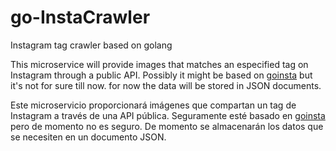 # go-InstaCrawler
Instagram tag crawler based on golang

This microservice will provide images that matches an especified tag on Instagram through a public API. Possibly it might be based on [goinsta](https://github.com/ahmdrz/goinsta) but it's not for sure till now. for now the data will be stored in JSON documents.

Este microservicio proporcionará imágenes que compartan un tag de Instagram a través de una API pública. Seguramente esté basado en [goinsta](https://github.com/ahmdrz/goinsta) pero de momento no es seguro. De momento se almacenarán los datos que se necesiten en un documento JSON.
